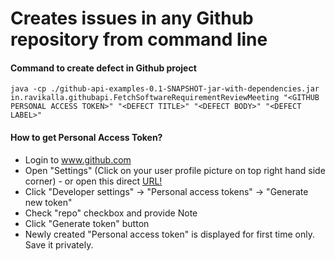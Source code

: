 # Creates issues in any Github repository from command line

#### Command to create defect in Github project
```
java -cp ./github-api-examples-0.1-SNAPSHOT-jar-with-dependencies.jar in.ravikalla.githubapi.FetchSoftwareRequirementReviewMeeting "<GITHUB PERSONAL ACCESS TOKEN>" "<DEFECT TITLE>" "<DEFECT BODY>" "<DEFECT LABEL>"
```

#### How to get Personal Access Token?
 * Login to www.github.com
 * Open "Settings" (Click on your user profile picture on top right hand side corner) - or open this direct [URL!](https://github.com/settings/tokens)
 * Click "Developer settings" -> "Personal access tokens" -> "Generate new token"
 * Check "repo" checkbox and provide Note
 * Click "Generate token" button
 * Newly created "Personal access token" is displayed for first time only. Save it privately.